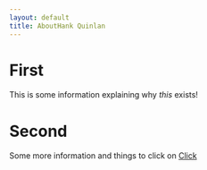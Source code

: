 ```yaml
---
layout: default
title: AboutHank Quinlan
---
```


# First
This is some information explaining why *this* exists!

# Second
Some more information and things to click on [Click](https://google.com)
